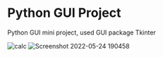 # Python GUI Project
Python GUI mini project, 
used GUI package Tkinter 

![calc](https://user-images.githubusercontent.com/89702890/170041321-638ffd4d-668e-48ca-b880-988a67bba87f.png)
![Screenshot 2022-05-24 190458](https://user-images.githubusercontent.com/89702890/170041896-b7f1d927-58ca-445e-af57-00731493e8e8.png)
